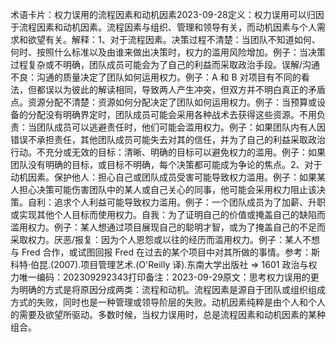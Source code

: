

术语卡片：权力误用的流程因素和动机因素2023-09-28定义：权力误用可以归因于流程因素和动机因素。流程因素与组织、管理和领导有关，而动机因素与个人需求和欲望有关。解释：1、对于流程因素。决策过程不清楚：当团队不知道如何、何时、按照什么标准以及由谁来做出决策时，权力的滥用风险增加。例子：当决策过程复杂或不明确，团队成员可能会为了自己的利益而采取政治手段。误解/沟通不良：沟通的质量决定了团队如何运用权力。例子：A 和 B 对项目有不同的看法，但都误以为彼此的解读相同，导致两人产生冲突，但双方并不明白真正的矛盾点。资源分配不清楚：资源如何分配决定了团队如何运用权力。例子：当预算或设备的分配没有明确界定时，团队成员可能会采用各种战术去获得这些资源。不用负责：当团队成员可以逃避责任时，他们可能会滥用权力。例子：如果团队内有人因错误不承担责任，其他团队成员可能失去对其的信任，并为了自己的利益采取政治行动。不充分或无效的目标：清晰、明确的目标可以避免权力的滥用。例子：如果团队没有明确的目标，或目标不明确，每个决策都可能成为争论的焦点。2、对于动机因素。保护他人：担心自己或团队成员受害可能导致权力滥用。例子：如果某人担心决策可能伤害团队中的某人或自己关心的同事，他可能会采用权力阻止该决策。自利：追求个人利益可能导致权力滥用。例子：一个团队成员为了加薪、升职或实现其他个人目标而使用权力。自我：为了证明自己的价值或掩盖自己的缺陷而滥用权力。例子：某人想通过项目展现自己的聪明才智，或为了掩盖自己的不足而采取权力。厌恶/报复：因为个人恩怨或以往的经历而滥用权力。例子：某人不想与 Fred 合作，或试图回报 Fred 在过去的某个项目中对其所做的事情。参考：斯科特·伯昆.(2007).项目管理艺术.(O'Reilly 译).东南大学出版社 => 1601 政治与权力唯一编码：202309292343打印备注：2023-09-29原文：思考权力误用的更为明确的方式是将原因分成两类：流程和动机。流程因素是源自于团队或组织组成方式的失败，同时也是一种管理或领导阶层的失败。动机因素纯粹是由个人和个人的需要及欲望所驱动。多数时候，当权力误用时，总是流程因素和动机因素的某种组合。